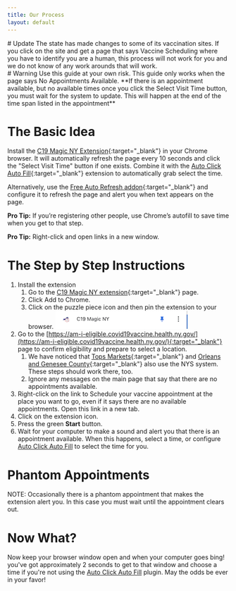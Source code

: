 ```yaml
---
title: Our Process
layout: default
---
```

<div class="col-xs-12 alert alert-warning" markdown=1>
# Update
The state has made changes to some of its vaccination sites. If you click on the site and get a page that says Vaccine Scheduling where you have to identify you are a human, this process will not work for you and we do not know of any work arounds that will work.
</div>

<div class="col-xs-12 alert alert-info" markdown=1>
# Warning
Use this  guide at your own risk. This guide only works when the page says No Appointments Available. **If there is an appointment available, but no available times once you click the Select Visit Time button, you must wait for the system to update. This will happen at the end of the time span listed in the appointment**
</div>

# The Basic Idea
Install the [C19 Magic NY Extension](https://chrome.google.com/webstore/detail/c19-magic-ny/feeepbmhmihglmdnafpaeddiinadkijb?hl=en&authuser=0){:target="_blank"} in your Chrome browser. It will automatically refresh the page every 10 seconds and click the "Select Visit Time" button if one exists. Combine it with the [Auto Click Auto Fill](https://chrome.google.com/extensions/detail/iapifmceeokikomajpccajhjpacjmibe){:target="_blank"} extension to automatically grab select the time.

Alternatively, use the [Free Auto Refresh addon](https://www.google.com/url?q=https://chrome.google.com/webstore/detail/free-auto-refresh/lfkfikiejjfhpfbpgfolfkkdjpepmkal){:target="_blank"} and configure it to refresh the page and alert you when text appears on the page.

**Pro Tip:** If you’re registering other people, use Chrome’s autofill to save time when you get to that step.

**Pro Tip:** Right-click and open links in a new window.

# The Step by Step Instructions
1. Install the extension
   1. Go to the [C19 Magic NY extension](https://chrome.google.com/webstore/detail/c19-magic-ny/feeepbmhmihglmdnafpaeddiinadkijb?hl=en&authuser=0){:target="_blank"} page.
   2. Click Add to Chrome.
   3. Click on the puzzle piece icon and then pin the extension to your browser.
   ![Screenshot showing puzzle piece to click](/assets/images/how-pinc19.png)
2. Go to the [https://am-i-eligible.covid19vaccine.health.ny.gov/](https://am-i-eligible.covid19vaccine.health.ny.gov/){:target="_blank"} page to confirm eligibility and prepare to select a location.
   1. We have noticed that [Tops Markets](https://www.topsmarkets.com/Covid19Vaccinations/){:target="_blank"} and [Orleans and Genesee County](https://orleanscountyny.com/covid-19-vaccination/){:target="_blank"} also use the NYS system. These steps should work there, too.
   2. Ignore any messages on the main page that say that there are no appointments available.
3. Right-click on the link to Schedule your vaccine appointment at the place you want to go, even if it says there are no available appointments. Open this link in a new tab.
4. Click on the extension icon.
5. Press the green **Start** button.
6. Wait for your computer to make a sound and alert you that there is an appointment available. When this happens, select a time, or configure [Auto Click Auto Fill](/autoclick) to select the time for you.

# Phantom Appointments
NOTE: Occasionally there is a phantom appointment that makes the extension alert you. In this case you must wait until the appointment clears out.

# Now What?
Now keep your browser window open and when your computer goes bing! you've got approximately 2 seconds to get to that window and choose a time if you're not using the [Auto Click Auto Fill](/autoclick) plugin. May the odds be ever in your favor!
